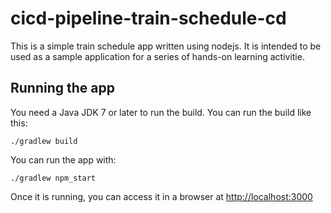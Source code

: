 # cicd-pipeline-train-schedule-cd

This is a simple train schedule app written using nodejs. It is intended to be used as a sample application for a series of hands-on learning activitie.

## Running the app

You need a Java JDK 7 or later to run the build. You can run the build like this:

    ./gradlew build

You can run the app with:

    ./gradlew npm_start

Once it is running, you can access it in a browser at [http://localhost:3000](http://localhost:3000)
